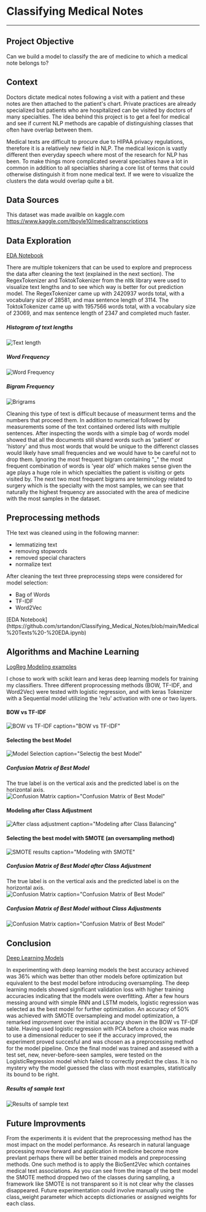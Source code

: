 # Classifying Medical Notes
------------------------------------------------------------------------------------------
## Project Objective

Can we build a model to classify the are of medicine to which a medical note belongs to?

## Context

Doctors dictate medical notes following a visit with a patient and these notes are then attached to the patient's chart. Private practices are already specialized but patients who are hospitalized can be visited by doctors of many specialties. The idea behind this project is to get a feel for medical and see if current NLP methods are capable of distinguishing classes that often have overlap between them.

Medical texts are difficult to procure due to HIPAA privacy regulations, therefore it is a relatively new field in NLP. The medical lexicon is vastly different then everyday speech where most of the research for NLP has been. To make things more complicated several specialties have a lot in common in addition to all specialties sharing a core list of terms that could otherwise distinguish it from none medical text. If we were to visualize the clusters the data would overlap quite a bit.

## Data Sources

This dataset was made availble on kaggle.com
https://www.kaggle.com/tboyle10/medicaltranscriptions

## Data Exploration

[EDA Notebook](https://github.com/srtandon/Classifying_Medical_Notes/blob/main/Medical%20Texts%20-%20EDA.ipynb)

There are multiple tokenizers that can be used to explore and preprocess the data after cleaning the text (explained in the next section). The RegexTokenizer and ToktokTokenizer from the nltk library were used to visualize text lengths and to see which way is better for out prediction model.
The RegexTokenizer came up with 2420937 words total, with a vocabulary size of 28581, and max sentence length of 3114.
The ToktokTokenizer came up with 1957566 words total, with a vocabulary size of 23069, and max sentence length of 2347 and completed much faster.

##### Histogram of text lengths

![Text length](images/histogram_of_text_lengths.png)

##### Word Frequency
![Word Frequency](images/word_freq.png)

##### Bigram Frequency
![Brigrams](images/bigram_hist.png)

Cleaning this type of text is difficult because of measurment terms and the numbers that proceed them. In addition to numerical followed by measurements some of the text contained ordered lists with multiple sentences. After inspecting the words with a simple bag of words model showed that all the documents still shared words such as 'patient' or 'history' and thus most words that would be unique to the differenct classes would likely have small frequencies and we would have to be careful not to drop them. Ignoring the most frequent bigram containing "\_" the most frequent combination of words is 'year old' which makes sense given the age plays a huge role in which specialties the patient is visiting or gets visited by. The next two most frequent bigrams are terminology related to surgery which is the specialty with the most samples, we can see that naturally the highest frequency are associated with the area of medicine with the most samples in the dataset. 

## Preprocessing methods

THe text was cleaned using in the following manner:
<ul>
    <li>lemmatizing text</li>
    <li>removing stopwords</li>
    <li>removed special characters</li>
    <li>normalize text</li>
</ul>
After cleaning the text three preprocessing steps were considered for model selection:
<ul>
    <li>Bag of Words</li>
    <li>TF-IDF</li>
    <li>Word2Vec</li>
</ul>
[EDA Notebook](https://github.com/srtandon/Classifying_Medical_Notes/blob/main/Medical%20Texts%20-%20EDA.ipynb)

## Algorithms and Machine Learning

[LogReg Modeling examples](https://github.com/srtandon/Classifying_Medical_Notes/blob/main/Medical%20Texts%20-%20Modeling.ipynb)

I chose to work with scikit learn and keras deep learning models for training my classifiers. Three different proprocessing methods (BOW, TF-IDF, and Word2Vec) were tested with logistic regression, and with keras Tokenizer with a Sequential model utilizing the 'relu' activation with one or two layers.

#### BOW vs TF-IDF

![BOW vs TF-IDF caption="BOW vs TF-IDF"](images/bow_vs_ifidf.PNG "BOW vs TF-IDF")

#### Selecting the best Model

![Model Selection caption="Selectig the best Model"](images/model_selection.PNG "Selecting the best Model")

##### Confusion Matrix of Best Model
The true label is on the vertical axis and the predicted label is on the horizontal axis.
![Confusion Matrix caption="Confusion Matrix of Best Model"](images/confusion_matrix_best_model_no_class_adj.png "Confusion Matrix of Best Model")

#### Modeling after Class Adjustment

![After class adjustment caption="Modeling after Class Balancing"](images/class_imbalance_adjustment.PNG "Modeling after Class Adjustment")


#### Selecting the best model with SMOTE (an oversampling method)

![SMOTE results caption="Modeling with SMOTE"](images/oversample_results.PNG "Modeling with SMOTE")

##### Confusion Matrix of Best Model after Class Adjustment
The true label is on the vertical axis and the predicted label is on the horizontal axis.
![Confusion Matrix caption="Confusion Matrix of Best Model"](images/confusion_matrix_best_model_class_adj.png "Confusion Matrix of Best Model")

##### Confusion Matrix of Best Model without Class Adjustments

![Confusion Matrix caption="Confusion Matrix of Best Model"](images/confusion_matrix_best_model_no_class_adj_oversampling.png "Confusion Matrix of Best Model")

## Conclusion
[Deep Learning Models](https://github.com/srtandon/Classifying_Medical_Notes/blob/main/Medical%20Texts%20-%20DeepLearningModels.ipynb)

In experimenting with deep learning models the best accuracy achieved was 36% which was better than other models before optimization but equivalent to the best model before introducing oversampling. The deep learning models showed significant validation loss with higher training accuracies indicating that the models were overfitting. After a few hours messing around with simple RNN and LSTM models, logistic regression was selected as the best model for further optimization. An accuracy of 50% was achieved with SMOTE oversampleing and model optimization, a remarked improvment over the initial accuracy shown in the BOW vs TF-IDF table. Having used logistic regression with PCA before a choice was made to use a dimensional reducer to see if the accuracy improved, the experiment proved succesful and was chosen as a preprocessing method for the model pipeline. Once the final model was trained and assesed with a test set, new, never-before-seen samples, were tested on the LogisticRegression model which failed to correctly predict the class. It is no mystery why the model guessed the class with most examples, statistically its bound to be right.

##### Results of sample text
![Results of sample text](images/sample_text_prediction.PNG)

## Future Improvments
From the experiments it is evident that the preprocessing method has the most impact on the model performance. As research in natural language processing move forward and application in medicine become more prevlant perhaps there will be better trained models and preprocessing methods. One such method is to apply the BioSent2Vec which containes medical text associations. As you can see from the image of the best model the SMOTE method dropped two of the classes during sampling, a framework like SMOTE is not transparent so it is not clear why the classes disappeared. Future experimentation could involve manually using the class_weight parameter which accepts dictionaries or assigned weights for each class.
